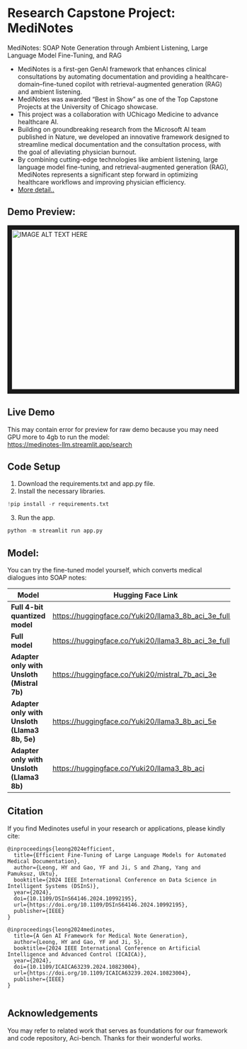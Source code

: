 # Research Capstone Project: MediNotes
MediNotes: SOAP Note Generation through Ambient Listening, Large Language Model Fine-Tuning, and RAG
- MediNotes is a first-gen GenAI framework that enhances clinical consultations by automating documentation and providing a healthcare-domain–fine-tuned copilot with retrieval-augmented generation (RAG) and ambient listening. 
- MediNotes was awarded “Best in Show” as one of the Top Capstone Projects at the University of Chicago showcase.
- This project was a collaboration with UChicago Medicine to advance healthcare AI.
- Building on groundbreaking research from the Microsoft AI team published in Nature, we developed an innovative framework designed to streamline medical documentation and the consultation process, with the goal of alleviating physician burnout.
- By combining cutting-edge technologies like ambient listening, large language model fine-tuning, and retrieval-augmented generation (RAG), MediNotes represents a significant step forward in optimizing healthcare workflows and improving physician efficiency.
- [More detail..](https://yuki-blog1.vercel.app/1f277898bda980538067fa496cab4d39)

## Demo Preview: 
<a href="http://www.youtube.com/watch?feature=player_embedded&v=QmWfvFdQc08
" target="_blank"><img src="http://img.youtube.com/vi/QmWfvFdQc08/0.jpg" 
alt="IMAGE ALT TEXT HERE" width="640" height="360" border="10" /></a>

## Live Demo
This may contain error for preview for raw demo because you may need GPU more to 4gb to run the model: <br>
https://medinotes-llm.streamlit.app/search

## Code Setup 
1. Download the requirements.txt and app.py file.
2. Install the necessary libraries.

```python
!pip install -r requirements.txt  
```

3. Run the app.

```python 
python -m streamlit run app.py
```
 
## Model:
You can try the fine-tuned model yourself, which converts medical dialogues into SOAP notes:

| Model                                  | Hugging Face Link                                                  |
|-------------------------------------------|--------------------------------------------------------------------|
| **Full 4-bit quantized model**            | https://huggingface.co/Yuki20/llama3_8b_aci_3e_full4b               |
| **Full model**                            | https://huggingface.co/Yuki20/llama3_8b_aci_3e_full                 |
| **Adapter only with Unsloth (Mistral 7b)**| https://huggingface.co/Yuki20/mistral_7b_aci_3e                     |
| **Adapter only with Unsloth (Llama3 8b, 5e)** | https://huggingface.co/Yuki20/llama3_8b_aci_5e                   |
| **Adapter only with Unsloth (Llama3 8b)** | https://huggingface.co/Yuki20/llama3_8b_aci                       |

 
## Citation
If you find Medinotes useful in your research or applications, please kindly cite:
```
@inproceedings{leong2024efficient,
  title={Efficient Fine-Tuning of Large Language Models for Automated Medical Documentation},
  author={Leong, HY and Gao, YF and Ji, S and Zhang, Yang and Pamuksuz, Uktu},
  booktitle={2024 IEEE International Conference on Data Science in Intelligent Systems (DSInS)},
  year={2024}, 
  doi={10.1109/DSInS64146.2024.10992195},
  url={https://doi.org/10.1109/DSInS64146.2024.10992195},
  publisher={IEEE}
}

@inproceedings{leong2024medinotes,
  title={A Gen AI Framework for Medical Note Generation},
  author={Leong, HY and Gao, YF and Ji, S},
  booktitle={2024 IEEE International Conference on Artificial Intelligence and Advanced Control (ICAICA)},
  year={2024},
  doi={10.1109/ICAICA63239.2024.10823004},
  url={https://doi.org/10.1109/ICAICA63239.2024.10823004},
  publisher={IEEE}
}


```

## Acknowledgements
You may refer to related work that serves as foundations for our framework and code repository, Aci-bench. Thanks for their wonderful works.

